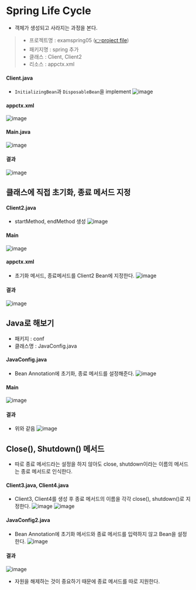 # Spring Life Cycle
- 객체가 생성되고 사라지는 과정을 본다.
> - 프로젝트명 : examspring05 ([👉project file]())
> - 패키지명 : spring 추가
> - 클래스 : Client, Client2
> - 리소스 : appctx.xml

#### Client.java
- `InitializingBean`과 `DisposableBean`을 implement
![image](https://user-images.githubusercontent.com/79209568/121629499-424af780-cab6-11eb-9822-9d9536421d03.png)

#### appctx.xml
![image](https://user-images.githubusercontent.com/79209568/121630330-e5504100-cab7-11eb-9f86-de6b0c534a45.png)

#### Main.java
![image](https://user-images.githubusercontent.com/79209568/121630353-eed9a900-cab7-11eb-82f7-9ac674a0063c.png)

#### 결과
![image](https://user-images.githubusercontent.com/79209568/121631916-f8b0db80-caba-11eb-91c3-8e7a8ef2bc3f.png)

## 클래스에 직접 초기화, 종료 메서드 지정
#### Client2.java
- startMethod, endMethod 생성
![image](https://user-images.githubusercontent.com/79209568/121633940-b4273f00-cabe-11eb-8e7c-3830cc3bbc83.png)

#### Main
![image](https://user-images.githubusercontent.com/79209568/121634011-d0c37700-cabe-11eb-8e27-fc0e96f5cc42.png)

#### appctx.xml
- 초기화 메서드, 종료메서드를 Client2 Bean에 지정한다.
![image](https://user-images.githubusercontent.com/79209568/121634053-e5a00a80-cabe-11eb-914d-7960dbae57d9.png)

#### 결과
![image](https://user-images.githubusercontent.com/79209568/121634118-010b1580-cabf-11eb-8689-8d72e9b330b1.png)

## Java로 해보기
- 패키지 : conf
- 클래스명 : JavaConfig.java


#### JavaConfig.java
- Bean Annotation에 초기화, 종료 메서드를 설정해준다.
![image](https://user-images.githubusercontent.com/79209568/121634296-3f083980-cabf-11eb-8c1b-69637257e16b.png)

#### Main
![image](https://user-images.githubusercontent.com/79209568/121634532-b3db7380-cabf-11eb-936c-1464fea1e17d.png)

#### 결과 
- 위와 같음
![image](https://user-images.githubusercontent.com/79209568/121634563-be960880-cabf-11eb-8ba4-dcee5e5bbe48.png)

## Close(), Shutdown() 메서드
- 따로 종료 메서드라는 설정을 하지 않아도 close, shutdown이라는 이름의 메서드는 종료 메서드로 인식한다.
#### Client3.java, Client4.java
- Client3, Client4를 생성 후 종료 메서드의 이름을 각각 close(), shutdown()로 지정한다.
![image](https://user-images.githubusercontent.com/79209568/121634673-f69d4b80-cabf-11eb-99ca-265078a0d817.png)
![image](https://user-images.githubusercontent.com/79209568/121634680-f9983c00-cabf-11eb-9f6c-3aeca1577f12.png)

#### JavaConfig2.java
- Bean Annotation에 초기화 메서드와 종료 메서드를 입력하지 않고 Bean을 설정한다.
![image](https://user-images.githubusercontent.com/79209568/121635322-023d4200-cac1-11eb-8736-244f30469d6e.png)


#### 결과
![image](https://user-images.githubusercontent.com/79209568/121635369-16813f00-cac1-11eb-9be2-27d08a4f98d5.png)

- 자원을 해제하는 것이 중요하기 때문에 종료 메서드를 따로 지원한다.
